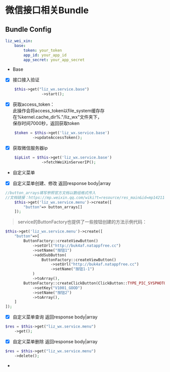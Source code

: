 微信接口相关Bundle
====================================
Bundle Config
----------------
````yml
liz_wei_xin:
    base:
        token: your_token
        app_id: your_app_id
        app_secret: your_app_secret
````
- Base    
- [x] 接口接入验证
```php
    $this->get("liz_wx.service.base")
                ->start();
```
-[x] 获取access_token：       
此操作会将access_token以file_system缓存存在%kernel.cache_dir%."/liz_wx"文件夹下，    
保存时间7000秒，返回获取token
````php
    $token = $this->get('liz_wx.service.base')
            ->updateAccessToken();
````
-[x] 获取微信服务器ip
````php
    $ipList = $this->get('liz_wx.service.base')
                ->fetchWeiXinServerIP();
````
- 自定义菜单
-[x] 自定义菜单创建、修改 返回response body|array
````php
//button_arrays填写参照官方文档以数组格式传入
//文档链接：https://mp.weixin.qq.com/wiki?t=resource/res_main&id=mp1421141013
    $this->get('liz_wx.service.menu')->create([
        "button"=> button_arrays[]
    ]);
````
>service的ButtonFactory也提供了一些按钮创建的方法示例代码： 
```php
$this->get('liz_wx.service.menu')->create([
    "button"=>[
        ButtonFactory::createViewButton()
            ->setUrl("http://buk4af.natappfree.cc")
            ->setName("按钮1")
            ->addSubButton(
                ButtonFactory::createViewButton()
                    ->setUrl("http://buk4af.natappfree.cc")
                    ->setName("按钮1-1")
            )
            ->toArray(),
        ButtonFactory::createClickButton(ClickButton::TYPE_PIC_SYSPHOTO)//设置type如果使用类常量不要忘记use
            ->setKey("V1001_GOOD")
            ->setName("按钮2")
            ->toArray(),
    ]
]);
```    
-[x] 自定义菜单查询 返回response body|array
```php
$res = $this->get("liz_wx.service.menu")
    ->get();
````
-[x] 自定义菜单删除 返回response body|array
```php
$res = $this->get("liz_wx.service.menu")
    ->delete();
```
- 